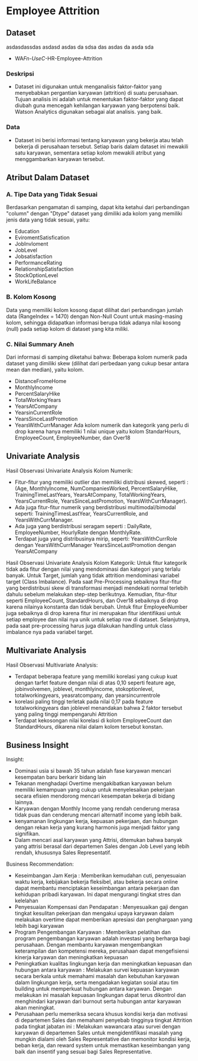 # Employee Attrition
## Dataset
asdasdassdas
asdasd
asdas
da
sdsa
das
asdas
da
asda
sda
- WA*Fn-UseC*-HR-Employee-Attrition

### Deskripsi

- Dataset ini digunakan untuk menganalisis faktor-faktor yang menyebabkan pergantian karyawan (attrition) di suatu perusahaan. Tujuan analisis ini adalah untuk menentukan faktor-faktor yang dapat diubah guna mencegah kehilangan karyawan yang berpotensi baik. Watson Analytics digunakan sebagai alat analisis. yang baik.

### Data

- Dataset ini berisi informasi tentang karyawan yang bekerja atau telah bekerja di perusahaan tersebut. Setiap baris dalam dataset ini mewakili satu karyawan, sementara setiap kolom mewakili atribut yang menggambarkan karyawan tersebut.

## Atribut Dalam Dataset

### A. Tipe Data yang Tidak Sesuai

Berdasarkan pengamatan di samping, dapat kita ketahui dari perbandingan "column" dengan "Dtype" dataset yang dimiliki ada kolom yang memiliki jenis data yang tidak sesuai, yaitu:

- Education
- EviromentSatisfication
- JobInvloment
- JobLevel
- Jobsatisfaction
- PerformanceRating
- RelationshipSatisfaction
- StockOptionLevel
- WorkLifeBalance

### B. Kolom Kosong

Data yang memiliki kolom kosong dapat dilihat dari perbandingan jumlah data (RangeIndex = 1470) dengan Non-Null Count untuk masing-masing kolom, sehingga didapatkan informasi berupa tidak adanya nilai kosong (null) pada setiap kolom di dataset yang kita miliki.

### C. Nilai Summary Aneh

Dari informasi di samping diketahui bahwa:
Beberapa kolom numerik pada dataset yang dimiliki skew (dilihat dari perbedaan yang cukup besar antara mean dan median), yaitu kolom.

- DistanceFromeHome
- MonthlyIncome
- PercentSalaryHike
- TotalWorkingYears
- YearsAtCompany
- YearsinCurrentRole
- YearsSinceLastPromotion
- YearsWithCurrManager
  Ada kolom numerik dan kategorik yang perlu di drop karena hanya memiliki 1 nilai unique yaitu kolom StandarHours, EmployeeCount, EmployeeNumber, dan Over18

## Univariate Analysis

Hasil Observasi Univariate Analysis Kolom Numerik:

- Fitur-fitur yang memiliki outlier dan memiliki distribusi skewed, seperti : (Age, MonthlyIncome, NumCompaniesWorked, PercentSalaryHike, TrainingTimeLastYears, YearsAtCompany, TotalWorkingYears, YearsCurrentRole, YearsSinceLastPromotion, YearsWithCurrManager).
- Ada juga fitur-fitur numerik yang berdistribusi multimodal/bimodal seperti: TrainingTimesLastYear, YearsCurrentRole, and YearsWithCurrManager.
- Ada juga yang berdistribusi seragam seperti : DailyRate, EmployeeNumber, HourlyRate dengan MonthlyRate.
- Terdapat juga yang distribusinya mirip, seperti:
  YearsWithCurrRole dengan YearsWithCurrManager
  YearsSinceLastPromotion dengan YearsAtCompany

Hasil Observasi Univariate Analysis Kolom Kategorik:
Untuk fitur kategorik tidak ada fitur dengan nilai yang mendominasi dan kategori yang terlalu banyak. Untuk Target, jumlah yang tidak attrition mendominasi variabel target (Class Imbalance).
Pada saat Pre-Processing sebaiknya fitur-fitur yang berdistribusi skew di transformasi menjadi mendekati normal terlebih dahulu sebelum melakukan step-step berikutnya. Kemudian, fitur-fitur seperti EmployeeCount, StandardHours, dan Over18 sebaiknya di drop karena nilainya konstanta dan tidak berubah.
Untuk fitur EmployeeNumber juga sebaiknya di drop karena fitur ini merupakan fitur identifikasi untuk setiap employee dan nilai nya unik untuk setiap row di dataset. Selanjutnya, pada saat pre-processing harus juga dilakukan handling untuk class imbalance nya pada variabel target.

## Multivariate Analysis

Hasil Observasi Multivariate Analysis:

- Terdapat beberapa feature yang memiliki korelasi yang cukup kuat dengan tarfet feature dengan nilai di atas 0,10 seperti feature age, jobinvolvemen, joblevel, monthlyincome, stokoptionlevel, totalworkingyears, yeasratcompany, dan yearsincurrentrole
- korelasi paling tinggi terletak pada nilai 0,17 pada feature totalworkingyears dan joblevel menandakan bahwa 2 faktor tersebut yang paling tinggi mempengaruhi Attrition
- Terdapat kekosongan nilai korelasi di kolom EmployeeCount dan StandardHours, dikarena nilai dalam kolom tersebut konstan.

## Business Insight

Insight:

- Dominasi usia si bawah 35 tahun adalah fase karyawan mencari kesempatan baru berkarir bidang lain
- Tekanan menghadapi Overtime mengakibatkan karyawan belum memiliki kemampuan yang cukup untuk menyelesaikan pekerjaan secara efisien mendorong mencari kesempatan bekerja di bidang lainnya.
- Karyawan dengan Monthly Income yang rendah cenderung merasa tidak puas dan cenderung mencari alternatif income yang lebih baik.
- kenyamanan lingkungan kerja, kepuasan pekerjaan, dan hubungan dengan rekan kerja yang kurang harmonis juga menjadi faktor yang signifikan.
- Dalam mencari asal karyawan yang Attrisi, ditemukan bahwa banyak yang attrisi berasal dari departemen Sales dengan Job Level yang lebih rendah, khususnya Sales Representatif.

Business Recommendation:

- Keseimbangan Jam Kerja : Memberikan kemudahan cuti, penyesuaian waktu kerja, kebijakan bekerja fleksibel, atau bekerja secara online dapat membantu menciptakan keseimbangan antara pekerjaan dan kehidupan pribadi karyawan. Ini dapat mengurangi tingkat stres dan kelelahan
- Penyesuaian Kompensasi dan Pendapatan : Menyesuaikan gaji dengan tingkat kesulitan pekerjaan dan mengakui upaya karyawan dalam melakukan overtime dapat memberikan apresiasi dan penghargaan yang lebih bagi karyawan
- Program Pengembangan Karyawan : Memberikan pelatihan dan program pengembangan karyawan adalah investasi yang berharga bagi perusahaan. Dengan membantu karyawan mengembangkan keterampilan dan kompetensi mereka, perusahaan dapat mengefisiensi kinerja karyawan dan meningkatkan kepuasan
- Peningkatkan kualitas lingkungan kerja dan meningkatkan kepuasan dan hubungan antara karyawan : Melakukan survei kepuasan karyawan secara berkala untuk memahami masalah dan kebutuhan karyawan dalam lingkungan kerja, serta mengadakan kegiatan sosial atau tim building untuk memperkuat hubungan antara karyawan. Dengan melakukan ini masalah kepuasan lingkungan dapat terus dikontrol dan menghindari karyawan dari burnout serta hubungan antar karyawan akan meningkat.
- Perusahaan perlu memeriksa secara khusus kondisi kerja dan motivasi di departemen Sales dan memahami penyebab tingginya tingkat Attrition pada tingkat jabatan ini : Melakukan wawancara atau survei dengan karyawan di departemen Sales untuk mengidentifikasi masalah yang mungkin dialami oleh Sales Representative dan memonitor kondisi kerja, beban kerja, dan reward system untuk memastikan keseimbangan yang baik dan insentif yang sesuai bagi Sales Representative.
